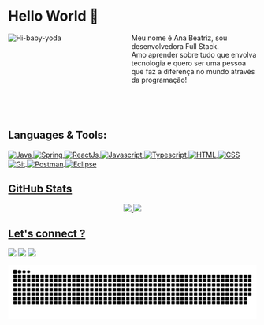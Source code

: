 # Hello World  👋 
<div style="display: inline_block">
<a href="https://github.com/anabalves">
<img align="left" alt="Hi-baby-yoda" src="https://media1.tenor.com/images/a53e378bb32fdbcabd28565ae799cfd5/tenor.gif" width="250" height="150">
</a>
<p>Meu nome é Ana Beatriz, sou desenvolvedora Full Stack.<br>Amo aprender sobre tudo que envolva tecnologia e quero ser uma pessoa que faz a diferença no mundo através da programação!</p>
</div>
 

&nbsp;
 

&nbsp;

## Languages & Tools:
<div style="display: inline_block; margin: auto;">
  <a href="https://github.com/anabalves">
  <img align="center" alt="Java" height="30" width="100" src="https://img.shields.io/badge/Java-FFFFFF?style=for-the-badge&logo=JAVA&logoColor=ED2B35">
  <img align="center" alt="Spring" height="30" width="100" src="https://img.shields.io/badge/Spring-8BC34A?style=for-the-badge&logo=Spring&logoColor=white">
  <img align="center" alt="ReactJs" height="30" width="100" src="https://img.shields.io/badge/React-50B7D3?style=for-the-badge&logo=React&logoColor=white">
  <img align="center" alt="Javascript" height="30" width="120" src="https://img.shields.io/badge/JavaScript-323330?style=for-the-badge&logo=javascript&logoColor=F7DF1E">
  <img align="center" alt="Typescript" height="30" width="120" src="https://img.shields.io/badge/Typescript-007acc?style=for-the-badge&logo=Typescript&logoColor=white">
  <img align="center" alt="HTML" height="30" width="100" src="https://img.shields.io/badge/HTML5-E34F26?style=for-the-badge&logo=html5&logoColor=white">
  <img align="center" alt="CSS" height="30" width="100" src="https://img.shields.io/badge/CSS3-1572B6?style=for-the-badge&logo=css3&logoColor=white">
  <img align="center" alt="Git" height="30" width="80" src="https://img.shields.io/badge/Git-3A2D01?style=for-the-badge&logo=Git&logoColor=E44B2F">
  <img align="center" alt="Postman" height="30" width="120" src="https://img.shields.io/badge/Postman-F06633?style=for-the-badge&logo=Postman&logoColor=white">
  <img align="center" alt="Eclipse" height="30" width="120" src="https://img.shields.io/badge/Eclipse-291F4F?style=for-the-badge&logo=Eclipse&logoColor=white">
</div>
  
## GitHub Stats
<div align="center">
  <a href="https://github.com/anabalves">
  <img height="180em" src="https://github-readme-stats.vercel.app/api?username=anabalves&show_icons=true&include_all_commits=true&count_private=true&cache_seconds=86400&theme=material-palenight"/>
  <img height="180em" src="https://github-readme-stats.vercel.app/api/top-langs/?username=anabalves&layout=compact&langs_count=7&cache_seconds=86400&theme=material-palenight"/>
</div>

## Let's connect ?
<div> 
<a href="https://www.linkedin.com/in/ana-beatriz-barbosa-alves-775138197/" target="_new"><img src="https://img.shields.io/badge/-LINKEDIN-0077B5?style=for-the-badge&logo=linkedin&logoColor=white"/></a>
<a href="https://discordapp.com/users/705530303615336520/" target="_new"><img src="https://img.shields.io/badge/-DISCORD-7289da?style=for-the-badge&logo=discord&logoColor=white"/></a>
<a href="mailto:ana.alves41@fatec.sp.gov.br" target="_new"><img src="https://img.shields.io/badge/-Email-%23333?style=for-the-badge&logo=gmail&logoColor=white"/></a>
</div>


![Snake animation](https://github.com/anabalves/anabalves/blob/output/github-contribution-grid-snake.svg) 
